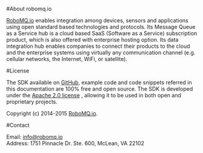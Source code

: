 #About robomq.io

<a href="https://www.robomq.io" target="_blank">RoboMQ.io</a> enables integration among devices, sensors and applications using open standard based technologies and protocols. Its Message Queue as a Service hub is a cloud based SaaS (Software as a Service) subscription product, which is also offered with enterprise hosting option. Its data integration hub enables companies to connect their products to the cloud and the enterprise systems using virtually any communication channel (e.g. cellular networks, the Internet, WiFi, or satellite). 


#License

The SDK available on <a href="https://github.com/robomq/robomq.io" target="_blank">GitHub</a>, example code and code snippets referred in this documentation are 100% free and open source. The SDK is developed under the <a href="https://www.apache.org/licenses/LICENSE-2.0" target="_blank">Apache 2.0 license</a> , allowing it to be used in both open and proprietary projects.

Copyright (c) 2014-2015 <a href="https://www.robomq.io" target="_blank">RoboMQ.io</a>.

#Contact

Email: <info@robomq.io>  
Address: 1751 Pinnacle Dr. Ste. 600, McLean, VA 22102
